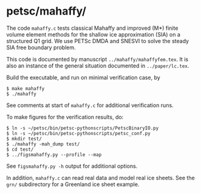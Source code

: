 petsc/mahaffy/
==============

The code `mahaffy.c` tests classical Mahaffy and improved (M*) finite volume
element methods for the shallow ice approximation (SIA) on a structured Q1 grid.
We use PETSc DMDA and SNESVI to solve the steady SIA free boundary problem.

This code is documented by manuscript `../mahaffy/mahaffyfem.tex`.  It is also
an instance of the general situation documented in `../paper/lc.tex`.

Build the executable, and run on minimal verification case, by

    $ make mahaffy
    $ ./mahaffy

See comments at start of `mahaffy.c` for additional verification runs.

To make figures for the verification results, do:

    $ ln -s ~/petsc/bin/petsc-pythonscripts/PetscBinaryIO.py
    $ ln -s ~/petsc/bin/petsc-pythonscripts/petsc_conf.py
    $ mkdir test/
    $ ./mahaffy -mah_dump test/
    $ cd test/
    $ ../figsmahaffy.py --profile --map

See `figsmahaffy.py -h` output for additional options.

In addition, `mahaffy.c` can read real data and model real ice sheets.  See
the `grn/` subdirectory for a Greenland ice sheet example.
